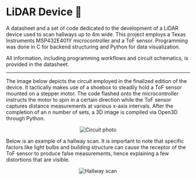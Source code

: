 # LiDAR Device 🤖
A datasheet and a set of code dedicated to the development of a LiDAR device used to scan hallways up to 4m wide. This project employs a Texas Instruments MSP432E401Y microcontroller and a ToF sensor. Programming was done in C for backend structuring and Python for data visualization. 

All information, including programming workflows and circuit schematics, is provided in the datasheet.

---

The image below depicts the circuit employed in the finalized edition of the device. It tactically makes use of a shoebox to steadily hold a ToF sensor mounted on a stepper motor. The code flashed onto the microcontroller instructs the motor to spin in a certain direction while the ToF sensor captures distance measurements at various x-axis intervals. After the completion of an _n_ number of sets, a 3D image is compiled via Open3D through Python.

<p align="center">
  <img src="https://github.com/user-attachments/assets/179a504b-3e78-457b-ac41-df21784af3b6" alt="Circuit photo" />
</p>

Below is an example of a hallway scan. It is important to note that specific factors like light bulbs and building structure can cause the receptor of the ToF sensor to produce false measurements, hence explaining a few distortions that are visible.

<p align="center">
  <img src="https://github.com/user-attachments/assets/59fae58f-f74c-445e-a24d-06389ade1a43" alt="Hallway scan" />
</p>
